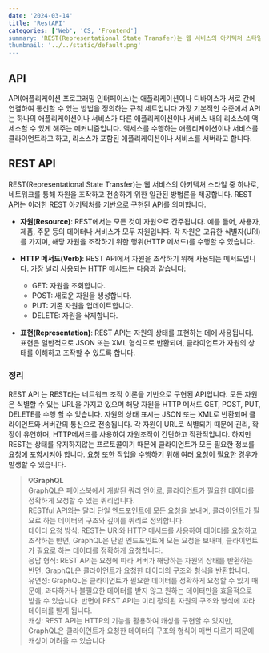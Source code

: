 ```yaml
---
date: '2024-03-14'
title: 'RestAPI'
categories: ['Web', 'CS, 'Frontend']
summary: 'REST(Representational State Transfer)는 웹 서비스의 아키텍처 스타일 중 하나 입니다.'
thumbnail: '../../static/default.png'
---
```


## API

API(애플리케이션 프로그래밍 인터페이스)는 애플리케이션이나 디바이스가 서로 간에 연결하여 통신할 수 있는 방법을 정의하는 규칙 세트입니다
가장 기본적인 수준에서 API는 하나의 애플리케이션이나 서비스가 다른 애플리케이션이나 서비스 내의 리소스에 액세스할 수 있게 해주는 메커니즘입니다. 액세스를 수행하는 애플리케이션이나 서비스를 클라이언트라고 하고, 리소스가 포함된 애플리케이션이나 서비스를 서버라고 합니다.

## REST API

REST(Representational State Transfer)는 웹 서비스의 아키텍처 스타일 중 하나로, 네트워크를 통해 자원을 조작하고 전송하기 위한 일관된 방법론을 제공합니다. REST API는 이러한 REST 아키텍처를 기반으로 구현된 API를 의미합니다.

- **자원(Resource)**: REST에서는 모든 것이 자원으로 간주됩니다. 예를 들어, 사용자, 제품, 주문 등의 데이터나 서비스가 모두 자원입니다. 각 자원은 고유한 식별자(URI)를 가지며, 해당 자원을 조작하기 위한 행위(HTTP 메서드)를 수행할 수 있습니다.

- **HTTP 메서드(Verb)**: REST API에서 자원을 조작하기 위해 사용되는 메서드입니다. 가장 널리 사용되는 HTTP 메서드는 다음과 같습니다:

  - GET: 자원을 조회합니다.
  - POST: 새로운 자원을 생성합니다.
  - PUT: 기존 자원을 업데이트합니다.
  - DELETE: 자원을 삭제합니다.

- **표현(Representation)**: REST API는 자원의 상태를 표현하는 데에 사용됩니다. 표현은 일반적으로 JSON 또는 XML 형식으로 반환되며, 클라이언트가 자원의 상태를 이해하고 조작할 수 있도록 합니다.

### 정리

REST API 는 REST라는 네트워크 조작 이론을 기반으로 구현된 API입니다.
모든 자원은 식별할 수 있는 URL을 가지고 있으며 해당 자원을 HTTP 메서드 GET, POST, PUT, DELETE를 수행 할 수 있습니다.
자원의 상태 표시는 JSON 또는 XML로 반환되며 클라이언트와 서버간의 통신으로 전송됩니다.
각 자원이 URL로 식별되기 때문에 괸리, 확장이 유연하며, HTTP메서드를 사용하여 자원조작이 간단하고 직관적입니다.
하지만 REST는 상태를 유지하지않는 프로토콜이기 때문에 클라이언트가 모든 필요한 정보를 요청에 포함시켜야 합니다. 요청 또한 작업을 수행하기 위해 여러 요청이 필요한 경우가 발생할 수 있습니다.

> **💡GraphQL**<br>
> GraphQL은 페이스북에서 개발된 쿼리 언어로, 클라이언트가 필요한 데이터를 정확하게 요청할 수 있는 쿼리입니다. <br>
> RESTful API와는 달리 단일 엔드포인트에 모든 요청을 보내며, 클라이언트가 필요로 하는 데이터의 구조와 깊이를 쿼리로 정의합니다.<br>
> 데이터 요청 방식: REST는 URI와 HTTP 메서드를 사용하여 데이터를 요청하고 조작하는 반면, GraphQL은 단일 엔드포인트에 모든 요청을 보내며, 클라이언트가 필요로 하는 데이터를 정확하게 요청합니다.<br>
> 응답 형식: REST API는 요청에 따라 서버가 해당하는 자원의 상태를 반환하는 반면, GraphQL은 클라이언트가 요청한 데이터의 구조와 형식을 반환합니다.<br>
> 유연성: GraphQL은 클라이언트가 필요한 데이터를 정확하게 요청할 수 있기 때문에, 과다하거나 불필요한 데이터를 받지 않고 원하는 데이터만을 효율적으로 받을 수 있습니다. 반면에 REST API는 미리 정의된 자원의 구조와 형식에 따라 데이터를 받게 됩니다.<br>
> 캐싱: REST API는 HTTP의 기능을 활용하여 캐싱을 구현할 수 있지만, GraphQL은 클라이언트가 요청한 데이터의 구조와 형식이 매번 다르기 때문에 캐싱이 어려울 수 있습니다.<br>
